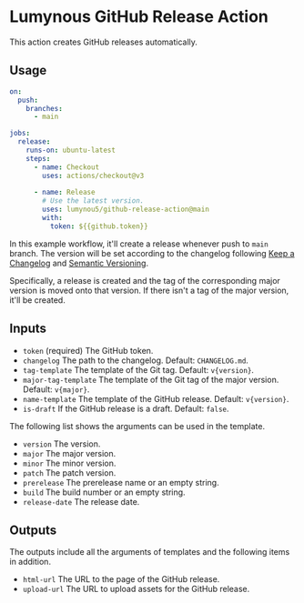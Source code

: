# Lumynous GitHub Release Action
This action creates GitHub releases automatically.

## Usage

```yml
on:
  push:
    branches:
      - main

jobs:
  release:
    runs-on: ubuntu-latest
    steps:
      - name: Checkout
        uses: actions/checkout@v3
      
      - name: Release
        # Use the latest version.
        uses: lumynou5/github-release-action@main
        with:
          token: ${{github.token}}
```

In this example workflow, it'll create a release whenever push to `main` branch.
The version will be set according to the changelog following [Keep a Changelog](https://keepachangelog.com/)
and [Semantic Versioning](https://semver.org/).

Specifically, a release is created and the tag of the corresponding major version is moved onto that version.
If there isn't a tag of the major version, it'll be created.

## Inputs
- `token` (required)
  The GitHub token.
- `changelog`
  The path to the changelog. Default: `CHANGELOG.md`.
- `tag-template`
  The template of the Git tag. Default: `v{version}`.
- `major-tag-template`
  The template of the Git tag of the major version. Default: `v{major}`.
- `name-template`
  The template of the GitHub release. Default: `v{version}`.
- `is-draft`
  If the GitHub release is a draft. Default: `false`.

The following list shows the arguments can be used in the template.
- `version`
  The version.
- `major`
  The major version.
- `minor`
  The minor version.
- `patch`
  The patch version.
- `prerelease`
  The prerelease name or an empty string.
- `build`
  The build number or an empty string.
- `release-date`
  The release date.

## Outputs
The outputs include all the arguments of templates and the following items in addition.
- `html-url`
  The URL to the page of the GitHub release.
- `upload-url`
  The URL to upload assets for the GitHub release.

